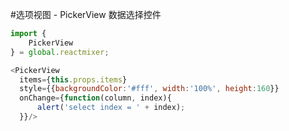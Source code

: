 #选项视图 - PickerView
数据选择控件
```javascript
import {
    PickerView
} = global.reactmixer;

<PickerView 
  items={this.props.items}
  style={{backgroundColor:'#fff', width:'100%', height:160}}
  onChange={function(column, index){
      alert('select index = ' + index);
  }}/>
```